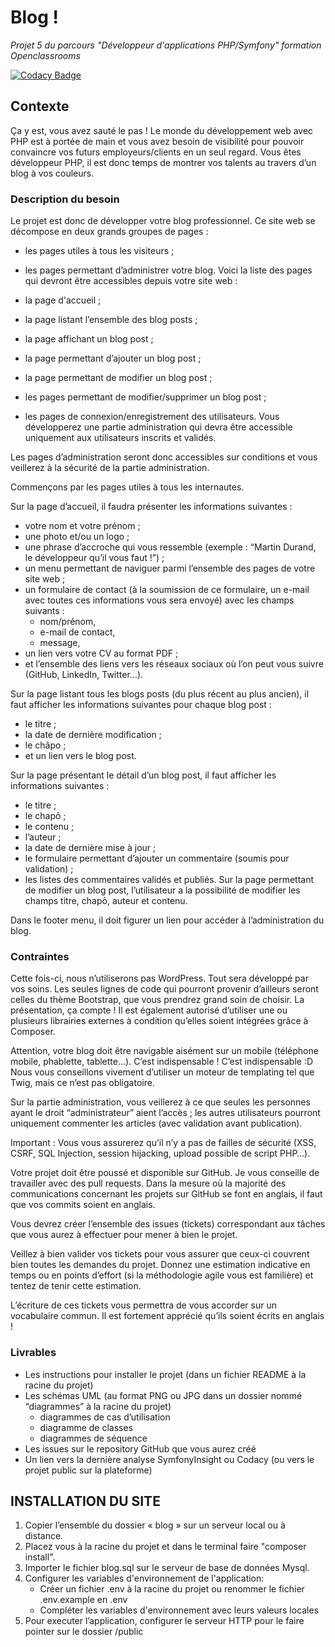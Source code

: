 # Blog !
*Projet 5 du parcours "Développeur d'applications PHP/Symfony" formation Openclassrooms*

[![Codacy Badge](https://api.codacy.com/project/badge/Grade/92b35983276e4d19a2b2870223201985)](https://www.codacy.com/manual/alexdev06/blog?utm_source=github.com&utm_medium=referral&utm_content=alexdev06/blog&utm_campaign=Badge_Grade)


## Contexte
Ça y est, vous avez sauté le pas ! Le monde du développement web avec PHP est à portée de main et vous avez besoin de visibilité pour pouvoir convaincre vos futurs employeurs/clients en un seul regard. Vous êtes développeur PHP, il est donc temps de montrer vos talents au travers d’un blog à vos couleurs.

### Description du besoin
Le projet est donc de développer votre blog professionnel. Ce site web se décompose en deux grands groupes de pages :

* les pages utiles à tous les visiteurs ;
* les pages permettant d’administrer votre blog.
Voici la liste des pages qui devront être accessibles depuis votre site web :

* la page d'accueil ;
* la page listant l’ensemble des blog posts ;
* la page affichant un blog post ;
* la page permettant d’ajouter un blog post ;
* la page permettant de modifier un blog post ;
* les pages permettant de modifier/supprimer un blog post ;
* les pages de connexion/enregistrement des utilisateurs.
Vous développerez une partie administration qui devra être accessible uniquement aux utilisateurs inscrits et validés.

Les pages d’administration seront donc accessibles sur conditions et vous veillerez à la sécurité de la partie administration.

Commençons par les pages utiles à tous les internautes.

Sur la page d’accueil, il faudra présenter les informations suivantes :

* votre nom et votre prénom ;
* une photo et/ou un logo ;
* une phrase d’accroche qui vous ressemble (exemple : “Martin Durand, le développeur qu’il vous faut !”) ;
* un menu permettant de naviguer parmi l’ensemble des pages de votre site web ;
* un formulaire de contact (à la soumission de ce formulaire, un e-mail avec toutes ces informations vous sera envoyé) avec les champs suivants :
  * nom/prénom,
  * e-mail de contact,
  * message,
* un lien vers votre CV au format PDF ;
* et l’ensemble des liens vers les réseaux sociaux où l’on peut vous suivre (GitHub, LinkedIn, Twitter…).

Sur la page listant tous les blogs posts (du plus récent au plus ancien), il faut afficher les informations suivantes pour chaque blog post :

* le titre ;
* la date de dernière modification ;
* le châpo ;
* et un lien vers le blog post.

Sur la page présentant le détail d’un blog post, il faut afficher les informations suivantes :

* le titre ;
* le chapô ;
* le contenu ;
* l’auteur ;
* la date de dernière mise à jour ;
* le formulaire permettant d’ajouter un commentaire (soumis pour validation) ;
* les listes des commentaires validés et publiés.
Sur la page permettant de modifier un blog post, l’utilisateur a la possibilité de modifier les champs titre, chapô, auteur et contenu.

Dans le footer menu, il doit figurer un lien pour accéder à l’administration du blog.

### Contraintes
Cette fois-ci, nous n’utiliserons pas WordPress. Tout sera développé par vos soins. Les seules lignes de code qui pourront provenir d’ailleurs seront celles du thème Bootstrap, que vous prendrez grand soin de choisir. La présentation, ça compte ! Il est également autorisé d’utiliser une ou plusieurs librairies externes à condition qu’elles soient intégrées grâce à Composer.

Attention, votre blog doit être navigable aisément sur un mobile (téléphone mobile, phablette, tablette…). C’est indispensable ! C’est indispensable :D
Nous vous conseillons vivement d’utiliser un moteur de templating tel que Twig, mais ce n’est pas obligatoire.

Sur la partie administration, vous veillerez à ce que seules les personnes ayant le droit “administrateur” aient l’accès ; les autres utilisateurs pourront uniquement commenter les articles (avec validation avant publication).

Important : Vous vous assurerez qu’il n’y a pas de failles de sécurité (XSS, CSRF, SQL Injection, session hijacking, upload possible de script PHP…).

Votre projet doit être poussé et disponible sur GitHub. Je vous conseille de travailler avec des pull requests. Dans la mesure où la majorité des communications concernant les projets sur GitHub se font en anglais, il faut que vos commits soient en anglais.

Vous devrez créer l’ensemble des issues (tickets) correspondant aux tâches que vous aurez à effectuer pour mener à bien le projet.

Veillez à bien valider vos tickets pour vous assurer que ceux-ci couvrent bien toutes les demandes du projet. Donnez une estimation indicative en temps ou en points d’effort (si la méthodologie agile vous est familière) et tentez de tenir cette estimation.

L’écriture de ces tickets vous permettra de vous accorder sur un vocabulaire commun. Il est fortement apprécié qu’ils soient écrits en anglais !

### Livrables

* Les instructions pour installer le projet (dans un fichier README à la racine du projet)
* Les schémas UML (au format PNG ou JPG dans un dossier nommé “diagrammes” à la racine du projet)
  * diagrammes de cas d’utilisation
  * diagramme de classes
  * diagrammes de séquence
* Les issues sur le repository GitHub que vous aurez créé
* Un lien vers la dernière analyse SymfonyInsight ou Codacy (ou vers le projet public sur la plateforme)


## INSTALLATION DU SITE

1. Copier l’ensemble du dossier « blog » sur un serveur local ou à distance.
2. Placez vous à la racine du projet et dans le terminal faire "composer install".
3. Importer le fichier blog.sql sur le serveur de base de données Mysql.
4. Configurer les variables d'environnement de l'application:
   - Créer un fichier .env à la racine du projet ou renommer le fichier .env.example en .env
   - Compléter les variables d'environnement avec leurs valeurs locales
5. Pour executer l’application, configurer le serveur HTTP pour le faire pointer sur le dossier /public
